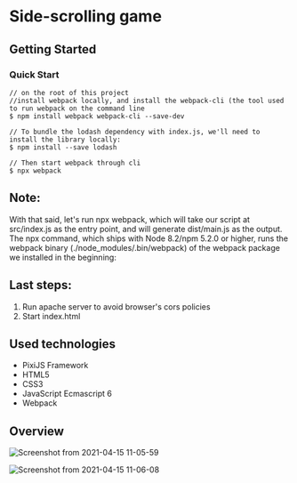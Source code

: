 # Side-scrolling game

## Getting Started

### Quick Start
```
// on the root of this project
//install webpack locally, and install the webpack-cli (the tool used to run webpack on the command line
$ npm install webpack webpack-cli --save-dev

// To bundle the lodash dependency with index.js, we'll need to install the library locally:
$ npm install --save lodash
 
// Then start webpack through cli
$ npx webpack
```

## Note: 
With that said, let's run npx webpack, which will take our script at src/index.js as the entry point, and will generate dist/main.js as the output. The npx command, which ships with Node 8.2/npm 5.2.0 or higher, runs the webpack binary (./node_modules/.bin/webpack) of the webpack package we installed in the beginning:

## Last steps:
  1. Run apache server to avoid browser's cors policies
  2. Start index.html

## Used technologies
* PixiJS Framework
* HTML5 
* CSS3
* JavaScript Ecmascript 6
* Webpack

## Overview

![Screenshot from 2021-04-15 11-05-59](https://user-images.githubusercontent.com/16848880/114835784-f0307300-9d9f-11eb-9587-2940d96763d1.png)

![Screenshot from 2021-04-15 11-06-08](https://user-images.githubusercontent.com/16848880/114835810-f7578100-9d9f-11eb-9da3-8446dc680275.png)
